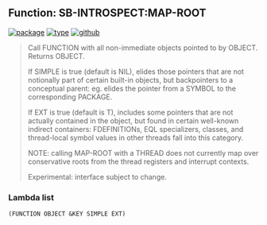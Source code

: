 ## Function: SB-INTROSPECT:MAP-ROOT
[![package](https://img.shields.io/badge/Package-SB--INTROSPECT-5f9ea0.svg?style=social&colorA=999999)](../) [![type](https://img.shields.io/badge/Type-Function-5f9ea0.svg?style=social&colorA=999999)](../#function) [![github](https://img.shields.io/badge/GitHub-View_the_source-5f9ea0.svg?style=social&colorA=999999&logo=github)](https://github.com/sbcl/sbcl/blob/master/contrib/sb-introspect/introspect.lisp/) 

> Call FUNCTION with all non-immediate objects pointed to by OBJECT.
> Returns OBJECT.
> 
> If SIMPLE is true (default is NIL), elides those pointers that are not
> notionally part of certain built-in objects, but backpointers to a
> conceptual parent: eg. elides the pointer from a SYMBOL to the
> corresponding PACKAGE.
> 
> If EXT is true (default is T), includes some pointers that are not
> actually contained in the object, but found in certain well-known
> indirect containers: FDEFINITIONs, EQL specializers, classes, and
> thread-local symbol values in other threads fall into this category.
> 
> NOTE: calling MAP-ROOT with a THREAD does not currently map over
> conservative roots from the thread registers and interrupt contexts.
> 
> Experimental: interface subject to change.

### Lambda list
```
(FUNCTION OBJECT &KEY SIMPLE EXT)
```
